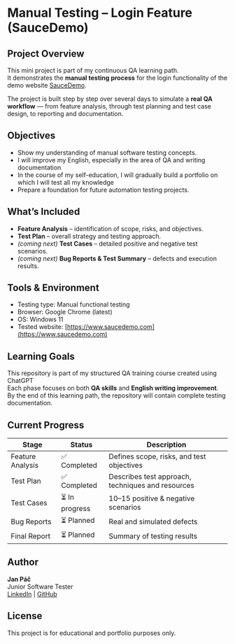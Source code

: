 # Manual Testing – Login Feature (SauceDemo)

## Project Overview
This mini project is part of my continuous QA learning path.  
It demonstrates the **manual testing process** for the login functionality of the demo website [SauceDemo](https://www.saucedemo.com).

The project is built step by step over several days to simulate a **real QA workflow** —  from feature analysis, through test planning and test case design, to reporting and documentation.


## Objectives
- Show my understanding of manual software testing concepts.  
- I will improve my English, especially in the area of ​​QA and writing documentation 
- In the course of my self-education, I will gradually build a portfolio on which I will test all my knowledge  
- Prepare a foundation for future automation testing projects.


## What’s Included
- **Feature Analysis** – identification of scope, risks, and objectives.  
- **Test Plan** – overall strategy and testing approach.  
- *(coming next)* **Test Cases** – detailed positive and negative test scenarios.  
- *(coming next)* **Bug Reports & Test Summary** – defects and execution results.


## Tools & Environment
- Testing type: Manual functional testing  
- Browser: Google Chrome (latest)  
- OS: Windows 11  
- Tested website: [https://www.saucedemo.com](https://www.saucedemo.com)


## Learning Goals
This repository is part of my structured QA training course created using ChatGPT  
Each phase focuses on both **QA skills** and **English writing improvement**.  
By the end of this learning path, the repository will contain complete testing documentation.


## Current Progress
| Stage | Status | Description |
|--------|---------|-------------|
| Feature Analysis | ✅ Completed | Defines scope, risks, and test objectives |
| Test Plan | ✅ Completed | Describes test approach, techniques and resources |
| Test Cases | ⏳ In progress | 10–15 positive & negative scenarios |
| Bug Reports | ⏳ Planned | Real and simulated defects |
| Final Report | ⏳ Planned | Summary of testing results |


## Author
**Jan Páč**  
Junior Software Tester  
[LinkedIn](https://www.linkedin.com/in/janpac) | [GitHub](https://github.com/CzJanPac)


## License
This project is for educational and portfolio purposes only.
